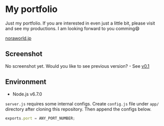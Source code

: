 # My portfolio
Just my portfolio. If you are interested in even just a little bit, please visit and see my productions. I am looking forward to you comming:smile:

[noraworld.jp](https://noraworld.jp)

## Screenshot
No screenshot yet. Would you like to see previous version? - See [v0.1](https://github.com/noraworld/noraworld.jp/releases/tag/v0.1)

## Environment

* Node.js v6.7.0

`server.js` requires some internal configs. Create `config.js` file under `app/` directory after cloning this repository. Then append the configs below.

```js
exports.port = ANY_PORT_NUMBER;
```
